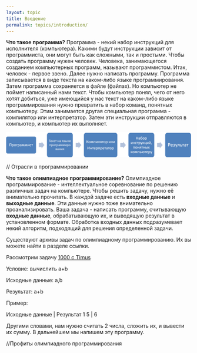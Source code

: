 ```yaml
---
layout: topic
title: Введение
permalink: topics/introduction/
---
```


**Что такое программа?** Программа - некий набор инструкций для исполнителя (компьютера). Какими будут инструкции зависит от программиста, они могут быть как сложными, так и простыми. Чтобы создать программу нужен человек. Человека, занимающегося созданием компьютерных программ, называют программистом. Итак, человек - первое звено. Далее нужно написать программу. Программа записывается в виде текста на каком-либо языке программирования. Затем программа сохраняется в файле (файлах). Но компьютер не поймет написанный нами текст. Чтобы компьютер понял, чего от него хотят добиться, уже имеющийся у нас текст на каком-либо языке программирования нужно превратить в набор команд, понятных компьютеру. Этим занимается другая специальная программа - компилятор или интерпретатор. Затем эти инструкции отправляются в компьютер, и компьютер их выполняет.

![Создание программ](Creation.png)

// Отрасли в программировании

**Что такое олимпиадное программирование?** Олимпиадное программирование - интеллектуальное соревнование по решению различных задач на компьютере. Чтобы решить задачу, нужно её внимательно прочитать. В каждой задаче есть **входные данные** и **выходные данные**. Эти данные нужно тоже внимательно проанализировать. Ваша задача - написать программу, считывающую **входные данные**, обрабатывающую их, и выводящую результат в установленном формате.
Обработка входных данных подразумевает некий алгоритм, подходящий для решения определенной задачи.

Существуют архивы задач по олимпиадному программированию. Их вы можете найти в разделе ссылки.

Рассмотрим задачу [1000 с Timus](http://acm.timus.ru/problem.aspx?space=1&num=1000)

Условие: вычислить а+b

Исходные данные: a,b

Результат: a+b

Пример:

Исходные данные | Результат
1 5             | 6

Другими словами, нам нужно считать 2 числа, сложить их, и вывести их сумму. В дальнейшем мы напишем эту программу.

//Профиты олимпиадного программирования
